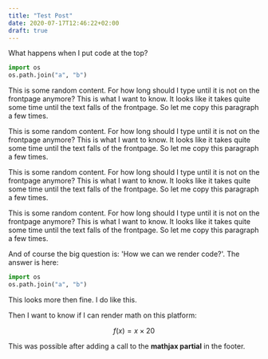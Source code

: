 ```yaml
---
title: "Test Post"
date: 2020-07-17T12:46:22+02:00
draft: true
---
```


What happens when I put code at the top?

``` python
import os
os.path.join("a", "b")
```

This is some random content. For how long should I type until it is not on the frontpage anymore? This is what I want to know. It looks like it takes quite some time until the text falls of the frontpage. So let me copy this paragraph a few times.

This is some random content. For how long should I type until it is not on the frontpage anymore? This is what I want to know. It looks like it takes quite some time until the text falls of the frontpage. So let me copy this paragraph a few times.

This is some random content. For how long should I type until it is not on the frontpage anymore? This is what I want to know. It looks like it takes quite some time until the text falls of the frontpage. So let me copy this paragraph a few times.

This is some random content. For how long should I type until it is not on the frontpage anymore? This is what I want to know. It looks like it takes quite some time until the text falls of the frontpage. So let me copy this paragraph a few times.

And of course the big question is: 'How we can we render code?'. The answer is here:

``` python
import os
os.path.join("a", "b")
```

This looks more then fine. I do like this.

Then I want to know if I can render math on this platform:

$$
f(x) = x \times 20
$$

This was possible after adding a call to the **mathjax partial** in the footer.
